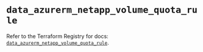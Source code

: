 # `data_azurerm_netapp_volume_quota_rule`

Refer to the Terraform Registry for docs: [`data_azurerm_netapp_volume_quota_rule`](https://registry.terraform.io/providers/hashicorp/azurerm/3.108.0/docs/data-sources/netapp_volume_quota_rule).
